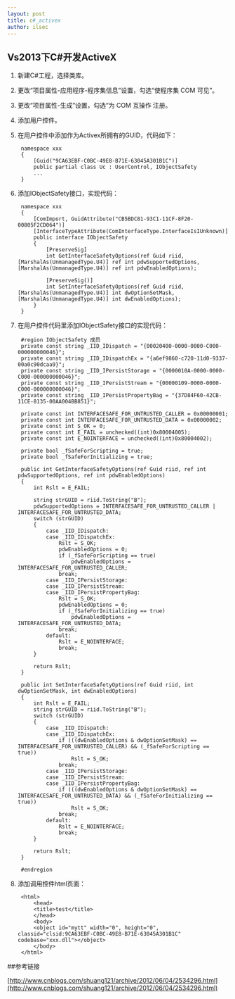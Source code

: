 ```yaml
---
layout: post
title: c#_activex
author: ilsec
---
```

## Vs2013下C#开发ActiveX

1. 新建C#工程，选择类库。
2. 更改“项目属性-应用程序-程序集信息”设置，勾选“使程序集 COM 可见”。
3. 更改“项目属性-生成”设置，勾选“为 COM 互操作 注册。
4. 添加用户控件。
5. 在用户控件中添加作为Activex所拥有的GUID，代码如下：

		namespace xxx
		{
	    	[Guid("9CA63EBF-C0BC-49E8-B71E-63045A301B1C")]
	    	public partial class Uc : UserControl, IObjectSafety
			...
		}

6. 添加IObjectSafety接口，实现代码：

		namespace xxx
		{
    		[ComImport, GuidAttribute("CB5BDC81-93C1-11CF-8F20-00805F2CD064")]
    		[InterfaceTypeAttribute(ComInterfaceType.InterfaceIsIUnknown)]
    		public interface IObjectSafety
    		{
        		[PreserveSig]
        		int GetInterfaceSafetyOptions(ref Guid riid, [MarshalAs(UnmanagedType.U4)] ref int pdwSupportedOptions, [MarshalAs(UnmanagedType.U4)] ref int pdwEnabledOptions);

        		[PreserveSig()]
        		int SetInterfaceSafetyOptions(ref Guid riid, [MarshalAs(UnmanagedType.U4)] int dwOptionSetMask, [MarshalAs(UnmanagedType.U4)] int dwEnabledOptions);
    		}
		}


7. 在用户控件代码里添加IObjectSafety接口的实现代码：

		#region IObjectSafety 成员
        private const string _IID_IDispatch = "{00020400-0000-0000-C000-000000000046}";
        private const string _IID_IDispatchEx = "{a6ef9860-c720-11d0-9337-00a0c90dcaa9}";
        private const string _IID_IPersistStorage = "{0000010A-0000-0000-C000-000000000046}";
        private const string _IID_IPersistStream = "{00000109-0000-0000-C000-000000000046}";
        private const string _IID_IPersistPropertyBag = "{37D84F60-42CB-11CE-8135-00AA004BB851}";

        private const int INTERFACESAFE_FOR_UNTRUSTED_CALLER = 0x00000001;
        private const int INTERFACESAFE_FOR_UNTRUSTED_DATA = 0x00000002;
        private const int S_OK = 0;
        private const int E_FAIL = unchecked((int)0x80004005);
        private const int E_NOINTERFACE = unchecked((int)0x80004002);

        private bool _fSafeForScripting = true;
        private bool _fSafeForInitializing = true;

        public int GetInterfaceSafetyOptions(ref Guid riid, ref int pdwSupportedOptions, ref int pdwEnabledOptions)
        {
            int Rslt = E_FAIL;

            string strGUID = riid.ToString("B");
            pdwSupportedOptions = INTERFACESAFE_FOR_UNTRUSTED_CALLER | INTERFACESAFE_FOR_UNTRUSTED_DATA;
            switch (strGUID)
            {
                case _IID_IDispatch:
                case _IID_IDispatchEx:
                    Rslt = S_OK;
                    pdwEnabledOptions = 0;
                    if (_fSafeForScripting == true)
                        pdwEnabledOptions = INTERFACESAFE_FOR_UNTRUSTED_CALLER;
                    break;
                case _IID_IPersistStorage:
                case _IID_IPersistStream:
                case _IID_IPersistPropertyBag:
                    Rslt = S_OK;
                    pdwEnabledOptions = 0;
                    if (_fSafeForInitializing == true)
                        pdwEnabledOptions = INTERFACESAFE_FOR_UNTRUSTED_DATA;
                    break;
                default:
                    Rslt = E_NOINTERFACE;
                    break;
            }

            return Rslt;
        }

        public int SetInterfaceSafetyOptions(ref Guid riid, int dwOptionSetMask, int dwEnabledOptions)
        {
            int Rslt = E_FAIL;
            string strGUID = riid.ToString("B");
            switch (strGUID)
            {
                case _IID_IDispatch:
                case _IID_IDispatchEx:
                    if (((dwEnabledOptions & dwOptionSetMask) == INTERFACESAFE_FOR_UNTRUSTED_CALLER) && (_fSafeForScripting == true))
                        Rslt = S_OK;
                    break;
                case _IID_IPersistStorage:
                case _IID_IPersistStream:
                case _IID_IPersistPropertyBag:
                    if (((dwEnabledOptions & dwOptionSetMask) == INTERFACESAFE_FOR_UNTRUSTED_DATA) && (_fSafeForInitializing == true))
                        Rslt = S_OK;
                    break;
                default:
                    Rslt = E_NOINTERFACE;
                    break;
            }

            return Rslt;
        }

        #endregion

8. 添加调用控件html页面：

		<html>
			<head>
    		<title>test</title>
			</head>
			<body>
    		<object id="mytt" width="0", height="0", classid="clsid:9CA63EBF-C0BC-49E8-B71E-63045A301B1C" codebase="xxx.dll"></object>
			</body>
		</html>

##参考链接

[http://www.cnblogs.com/shuang121/archive/2012/06/04/2534296.html](http://www.cnblogs.com/shuang121/archive/2012/06/04/2534296.html)
